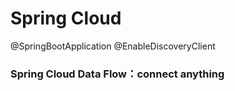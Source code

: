 # Spring Cloud
@SpringBootApplication
@EnableDiscoveryClient

### Spring Cloud Data Flow：connect anything
